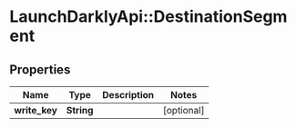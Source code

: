 # LaunchDarklyApi::DestinationSegment

## Properties
Name | Type | Description | Notes
------------ | ------------- | ------------- | -------------
**write_key** | **String** |  | [optional] 


